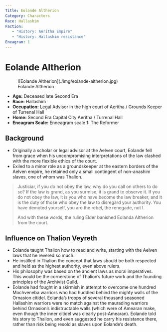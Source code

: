 ```yaml
---
Title: Eolande Altherion
Category: Characters
Race: Hallashim
Faction: 
   - "History: Aeritha Empire"
   - "History: Hallashim resistance"
Eneagram: 1
---
```


# Eolande Altherion

<div class="wrap-right-img">
<figure class="pic-banner">
![Eolande Altherion](./img/eolande-altherion.jpg)
<figcaption>Eolande Altherion</figcaption>
</figure>
</div>


-   **Age:** Deceased late Second Era
-   **Race:** Hallashim
-   **Occupation:** Legal Advisor in the high court of Aeritha / Grounds Keeper of Turrenal Hall
-   **Home:** Second Era Capital City Aeritha / Turrenal Hall
-   **Eneagram Scale:** Enneagram scale 1: The Reformer


<a id="org5a083bc"></a>

## Background

-   Originally a scholar or legal advisor at the Aelven court, Eolande fell from grace when his uncompromising interpretations of the law clashed with the more flexible ethics of the court.
-   Exiled to a minor role as a groundskeeper at the eastern borders of the Aelven empire, he retained only a small contingent of non-anashim slaves, one of whom was Thalion.

<blockquote>
Justiciar, if you do not obey the law, why do you call on others to do so? If 
the law is grand, as you surmise, it is grand to observe it. If you do not 
obey the law, it is you who have become the law breaker, and it is the duty of 
those who obey the law to disregard your authority. You have demoted yourself, 
you are the rebel, the renegade, not I.
    
And with these words, the ruling Elder banished Eolanda Altherion from the court.
</blockquote>

<a id="org572a7ea"></a>

## Influence on Thalion Veyreth

-   Eolande taught Thalion how to read and write, starting with the Aelven laws that he revered so much.
-   He instilled in Thalion the concept that laws should be both respected and held as the highest authority, even above rulers.
-   His philosophy was based on the ancient laws as moral imperatives. This would be the cornerstone of Thalion&rsquo;s future work and the founding principles of the Archivist Guild.
-   Eolande had fought in a skirmish in attempt to overcome one hundred Mochveneba warriors who had huddled behind the mighty walls of the Ornasion citidel. Eolanda&rsquo;s troops of several thousand seasoned Hallashim warriors were no match against the maurading warriors behind Ornasion&rsquo;s indistructable walls (which were of Amearan make, even though the inner citidel was clearly post-Amearan). Eolande told his story to Thalion, and even suggested he carry his resistance there, rather than risk being resold as slaves upon Eolande&rsquo;s death.

<br style="clear:both;" />

